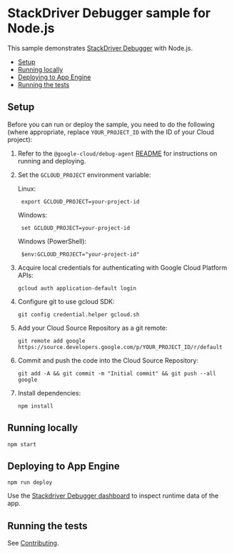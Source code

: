 # StackDriver Debugger sample for Node.js

This sample demonstrates [StackDriver Debugger][debugger] with Node.js.

* [Setup](#setup)
* [Running locally](#running-locally)
* [Deploying to App Engine](#deploying-to-app-engine)
* [Running the tests](#running-the-tests)

## Setup

Before you can run or deploy the sample, you need to do the following (where
appropriate, replace `YOUR_PROJECT_ID` with the ID of your Cloud project):

1.  Refer to the `@google-cloud/debug-agent` [README][readme] for instructions on
    running and deploying.

1. Set the `GCLOUD_PROJECT` environment variable:

    Linux:

        export GCLOUD_PROJECT=your-project-id

    Windows:

        set GCLOUD_PROJECT=your-project-id

    Windows (PowerShell):

        $env:GCLOUD_PROJECT="your-project-id"

1.  Acquire local credentials for authenticating with Google Cloud Platform APIs:

        gcloud auth application-default login

1.  Configure git to use gcloud SDK:

        git config credential.helper gcloud.sh

1.  Add your Cloud Source Repository as a git remote:

        git remote add google https://source.developers.google.com/p/YOUR_PROJECT_ID/r/default

1.  Commit and push the code into the Cloud Source Repository:

        git add -A && git commit -m "Initial commit" && git push --all google

1.  Install dependencies:

        npm install

## Running locally

    npm start


## Deploying to App Engine

    npm run deploy


Use the [Stackdriver Debugger dashboard](https://console.cloud.google.com/debug) to inspect runtime data of the app.

## Running the tests

See [Contributing][contributing].

[debugger]: https://cloud.google.com/debugger/
[readme]: ../README.md
[contributing]: https://github.com/GoogleCloudPlatform/nodejs-docs-samples/blob/master/CONTRIBUTING.md
